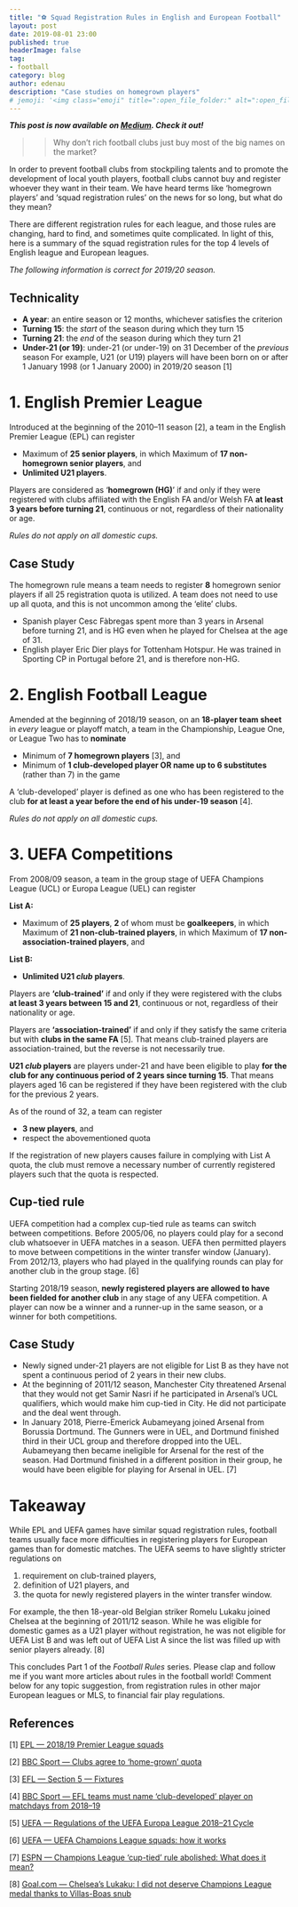 ```yaml
---
title: "️⚽ Squad Registration Rules in English and European Football"
layout: post
date: 2019-08-01 23:00
published: true
headerImage: false
tag:
- football
category: blog
author: edenau
description: "Case studies on homegrown players"
# jemoji: '<img class="emoji" title=":open_file_folder:" alt=":open_file_folder:" src="https://assets.github.com/images/icons/emoji/unicode/1f5c2.png" height="20" width="20" align="absmiddle">'
---
```


***This post is now available on <a href="https://medium.com/@edenau/squad-registration-rules-in-english-and-european-football-584dcc3fecf7" target="_blank">Medium</a>. Check it out!***

>> Why don’t rich football clubs just buy most of the big names on the market?

In order to prevent football clubs from stockpiling talents and to promote the development of local youth players, football clubs cannot buy and register whoever they want in their team. We have heard terms like ‘homegrown players’ and ‘squad registration rules’ on the news for so long, but what do they mean?

There are different registration rules for each league, and those rules are changing, hard to find, and sometimes quite complicated. In light of this, here is a summary of the squad registration rules for the top 4 levels of English league and European leagues.

<i>The following information is correct for 2019/20 season.</i>

## Technicality

- <b>A year</b>: an entire season or 12 months, whichever satisfies the criterion
- <b>Turning 15</b>: the <i>start</i> of the season during which they turn 15
- <b>Turning 21</b>: the <i>end</i> of the season during which they turn 21
- <b>Under-21 (or 19)</b>: under-21 (or under-19) on 31 December of the <i>previous</i> season
For example, U21 (or U19) players will have been born on or after 1 January 1998 (or 1 January 2000) in 2019/20 season [1]

<div class="breaker"></div> <a id="1"></a>

# 1. English Premier League

Introduced at the beginning of the 2010–11 season [2], a team in the English Premier League (EPL) can register
- Maximum of <b>25 senior players</b>, in which
Maximum of <b>17 non-homegrown senior players</b>, and
- <b>Unlimited U21 players</b>.

Players are considered as ‘<b>homegrown (HG)</b>’ if and only if they were registered with clubs affiliated with the English FA and/or Welsh FA <b>at least 3 years before turning 21</b>, continuous or not, regardless of their nationality or age.

<i>Rules do not apply on all domestic cups.</i>

## Case Study

The homegrown rule means a team needs to register <b>8</b> homegrown senior players if all 25 registration quota is utilized. A team does not need to use up all quota, and this is not uncommon among the ‘elite’ clubs.

- Spanish player Cesc Fàbregas spent more than 3 years in Arsenal before turning 21, and is HG even when he played for Chelsea at the age of 31.
- English player Eric Dier plays for Tottenham Hotspur. He was trained in Sporting CP in Portugal before 21, and is therefore non-HG.

<div class="breaker"></div> <a id="2"></a>

# 2. English Football League

Amended at the beginning of 2018/19 season, on an <b>18-player team sheet</b> in <i>every</i> league or playoff match, a team in the Championship, League One, or League Two has to <b>nominate</b>

- Minimum of <b>7 homegrown players</b> [3], and
- Minimum of <b>1 club-developed player OR name up to 6 substitutes</b> (rather than 7) in the game

A ‘club-developed’ player is defined as one who has been registered to the club <b>for at least a year before the end of his under-19 season</b> [4].

<i>Rules do not apply on all domestic cups.</i>

<div class="breaker"></div> <a id="3"></a>

# 3. UEFA Competitions

From 2008/09 season, a team in the group stage of UEFA Champions League (UCL) or Europa League (UEL) can register

<b>List A:</b>
- Maximum of <b>25 players</b>, <b>2</b> of whom must be <b>goalkeepers</b>, in which
Maximum of <b>21 non-club-trained players</b>, in which
Maximum of <b>17 non-association-trained players</b>, and

<b>List B:</b>
- <b>Unlimited U21 <i>club</i> players</b>.

Players are <b>‘club-trained’</b> if and only if they were registered with the clubs <b>at least 3 years between 15 and 21</b>, continuous or not, regardless of their nationality or age.

Players are <b>‘association-trained’</b> if and only if they satisfy the same criteria but with <b>clubs in the same FA</b> [5]. That means club-trained players are association-trained, but the reverse is not necessarily true.

<b>U21 <i>club</i> players</b> are players under-21 and have been eligible to play <b>for the club for any continuous period of 2 years since turning 15</b>. That means players aged 16 can be registered if they have been registered with the club for the previous 2 years.

As of the round of 32, a team can register

- <b>3 new players</b>, and
- respect the abovementioned quota

If the registration of new players causes failure in complying with List A quota, the club must remove a necessary number of currently registered players such that the quota is respected.

## Cup-tied rule

UEFA competition had a complex cup-tied rule as teams can switch between competitions. Before 2005/06, no players could play for a second club whatsoever in UEFA matches in a season. UEFA then permitted players to move between competitions in the winter transfer window (January). From 2012/13, players who had played in the qualifying rounds can play for another club in the group stage. [6]

Starting 2018/19 season, <b>newly registered players are allowed to have been fielded for another club</b> in any stage of any UEFA competition. A player can now be a winner and a runner-up in the same season, or a winner for both competitions.

## Case Study

- Newly signed under-21 players are not eligible for List B as they have not spent a continuous period of 2 years in their new clubs.
- At the beginning of 2011/12 season, Manchester City threatened Arsenal that they would not get Samir Nasri if he participated in Arsenal’s UCL qualifiers, which would make him cup-tied in City. He did not participate and the deal went through.
- In January 2018, Pierre-Emerick Aubameyang joined Arsenal from Borussia Dortmund. The Gunners were in UEL, and Dortmund finished third in their UCL group and therefore dropped into the UEL. Aubameyang then became ineligible for Arsenal for the rest of the season. Had Dortmund finished in a different position in their group, he would have been eligible for playing for Arsenal in UEL. [7]

<div class="breaker"></div> <a id="4"></a>

# Takeaway

While EPL and UEFA games have similar squad registration rules, football teams usually face more difficulties in registering players for European games than for domestic matches. The UEFA seems to have slightly stricter regulations on

1. requirement on club-trained players,
2. definition of U21 players, and
3. the quota for newly registered players in the winter transfer window.

For example, the then 18-year-old Belgian striker Romelu Lukaku joined Chelsea at the beginning of 2011/12 season. While he was eligible for domestic games as a U21 player without registration, he was not eligible for UEFA List B and was left out of UEFA List A since the list was filled up with senior players already. [8]

This concludes Part 1 of the <i>Football Rules</i> series. Please clap and follow me if you want more articles about rules in the football world! Comment below for any topic suggestion, from registration rules in other major European leagues or MLS, to financial fair play regulations.

## References

[1] <a href="https://www.premierleague.com/news/844127" target="_blank">EPL — 2018/19 Premier League squads</a>

[2] <a href="http://news.bbc.co.uk/sport2/hi/football/eng_prem/8255784.stm" target="_blank">BBC Sport — Clubs agree to ‘home-grown’ quota</a>

[3] <a href="https://www.efl.com/-more/governance/efl-rules--regulations/section-5--fixtures/" target="_blank">EFL — Section 5 — Fixtures</a>

[4] <a href="https://www.bbc.com/sport/football/39517843" target="_blank">BBC Sport — EFL teams must name ‘club-developed’ player on matchdays from 2018–19</a>

[5] <a href="https://www.uefa.com/MultimediaFiles/Download/Regulations/uefaorg/Regulations/02/60/88/40/2608840_DOWNLOAD.pdf" target="_blank">UEFA — Regulations of the UEFA Europa League 2018–21 Cycle</a>

[6] <a href="https://www.uefa.com/uefachampionsleague/news/newsid=2400510.html" target="_blank">UEFA — UEFA Champions League squads: how it works</a>

[7] <a href="https://www.espn.com/soccer/uefa-champions-league/story/3432917/champions-league-cup-tied-rule-abolished-what-does-it-mean" target="_blank">ESPN — Champions League ‘cup-tied’ rule abolished: What does it mean?</a>

[8] <a href="https://www.goal.com/en-gb/news/2914/champions-league/2012/05/21/3116874/chelseas-lukaku-i-did-not-deserve-champions-league-medal" target="_blank">Goal.com — Chelsea’s Lukaku: I did not deserve Champions League medal thanks to Villas-Boas snub</a>
